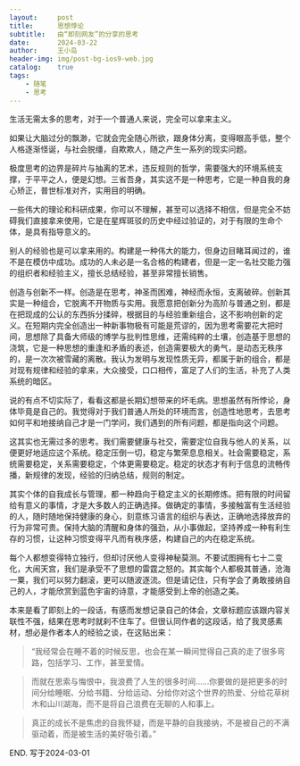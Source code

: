 ```yaml
---
layout:     post
title:      思想悖论
subtitle:   由“即刻网友”的分享的思考
date:       2024-03-22
author:     王小岛
header-img: img/post-bg-ios9-web.jpg
catalog: 	true
tags:
    - 随笔
    - 思考
---
```


生活无需太多的思考，对于一个普通人来说，完全可以拿来主义。

如果让大脑过分的飘渺，它就会完全随心所欲，跟身体分离，变得眼高手低，整个人格逐渐怪诞，与社会脱缰，自欺欺人，随之产生一系列的现实问题。

极度思考的边界是碎片与抽离的艺术，违反规则的哲学，需要强大的环境系统支撑，于平平之人，便是幻想。三省吾身，其实这不是一种思考，它是一种自我的身心矫正，普世标准对齐，实用目的明确。

一些伟大的理论和科研成果，你可以不理解，甚至可以选择不相信，但是完全不妨碍我们直接拿来使用，它是在星辉斑驳的历史中经过验证的，对于有限的生命个体，是具有指导意义的。

别人的经验也是可以拿来用的。构建是一种伟大的能力，但身边目睹耳闻过的，谁不是在模仿中成功。成功的人未必是一名合格的构建者，但是一定一名社交能力强的组织者和经验主义，擅长总结经验，甚至非常擅长销售。

创造与创新不一样。创造是在思考，神圣而困难，神经而永恒，支离破碎。创新其实是一种组合，它脱离不开物质与实用。我愿意把创新分为高阶与普通之别，都是在把现成的公认的东西拆分揉碎，根据目的与经验重新组合，这不影响创新的定义。在短期内完全创造出一种新事物极有可能是荒谬的，因为思考需要花大把时间，思想除了具备大师级的博学与批判性思维，还需纯粹的土壤，创造基于思想的浇筑，它是一种思想的重逢和矛盾的表述，创造需要极大的勇气，是动态无秩序的，是一次次被雪藏的离散。我认为发明与发现性质无异，都属于新的组合，都是对现有规律和经验的拿来，大众接受，口口相传，富足了人们的生活，补充了人类系统的暗区。

说的有点不切实际了，看看这都是长期幻想带来的坏毛病。思想虽然有所悖论，身体毕竟是自己的。我觉得对于我们普通人所处的环境而言，创造性地思考，去思考如何平和地接纳自己才是一门学问，我们遇到的所有问题，都是指向这个问题。

这其实也无需过多的思考。我们需要健康与社交，需要定位自我与他人的关系，以便更好地适应这个系统。稳定压倒一切，稳定与繁荣息息相关。社会需要稳定，系统需要稳定，关系需要稳定，个体更需要稳定。稳定的状态才有利于信息的流畅传播，新规律的发现，经验的归纳总结，规则的制定。

其实个体的自我成长与管理，都一种趋向于稳定主义的长期修炼。把有限的时间留给有意义的事情，才是大多数人的正确选择。做确定的事情，多接触富有生活经验的人，随时随地保持健康的身心，刻意练习语言的组织与表达，正确地选择放弃的行为非常可贵。保持大脑的清醒和身体的强劲，从小事做起，坚持养成一种有利生存的习惯，让这种习惯变得平凡而有秩序感，构建自己的内在稳定系统。

每个人都想变得特立独行，但却讨厌他人变得神秘莫测。不要试图拥有七十二变化，大闹天宫，我们是承受不了思想的雷霆之怒的。其实每个人都极其普通，沧海一粟，我们可以努力翻滚，更可以随波逐流。但是请记住，只有学会了勇敢接纳自己的人，才能欣赏到蓝色宇宙的诗意，才能感受到上帝的创造之美。

本来是看了即刻上的一段话，有感而发想记录自己的体会，文章标题应该跟内容关联性不强，结果在思考时就刹不住车了。但很认同作者的这段话，给了我灵感素材，想必是作者本人的经验之谈，在这贴出来：

> “我经常会在睡不着的时候反思，也会在某一瞬间觉得自己真的走了很多弯路，包括学习、工作，甚至爱情。 

> 而就在思索与悔恨中，我浪费了人生的很多时间……你要做的是把更多的时间分给睡眠、分给书籍、分给运动、分给你对这个世界的热爱、分给花草树木和山川湖海，而不是将自己浪费在无聊的人和事上。 
 
> 真正的成长不是焦虑的自我怀疑，而是平静的自我接纳，不是被自己的不满驱动着，而是被生活的美好吸引着。”


END. 写于2024-03-01


